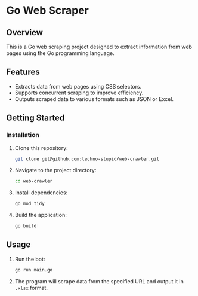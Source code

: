 # Go Web Scraper

## Overview

This is a Go web scraping project designed to extract information from web pages using the Go programming language.

## Features

- Extracts data from web pages using CSS selectors.
- Supports concurrent scraping to improve efficiency.
- Outputs scraped data to various formats such as JSON or Excel.


## Getting Started

### Installation

1. Clone this repository:

   ```sh
   git clone git@github.com:techno-stupid/web-crawler.git

2. Navigate to the project directory:

   ```sh
   cd web-crawler

3. Install dependencies:

   ```sh
   go mod tidy

4. Build the application:

   ```sh
   go build

## Usage

1. Run the bot:
   ```sh
   go run main.go
   
2. The program will  scrape data from the specified URL and output it in `.xlsx` format.
